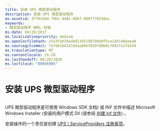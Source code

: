 ```yaml
---
title: 安装 UPS 微型驱动程序
description: 安装 UPS 微型驱动程序
ms.assetid: 37f91b0d-79b1-4482-9db7-8007f78194ac
keywords:
- 微型驱动程序 WDK，安装
ms.date: 04/20/2017
ms.localizationpriority: medium
ms.openlocfilehash: c5a3fab29ad4d13d519bf80a0f5ce1d414b6eea8
ms.sourcegitcommit: 7a7e61b4147a4aa86bf820fd0b0c7681fe17e544
ms.translationtype: MT
ms.contentlocale: zh-CN
ms.lasthandoff: 08/28/2020
ms.locfileid: "89056905"
---
```

# <a name="installing-ups-minidrivers"></a>安装 UPS 微型驱动程序


## <span id="ddk_installing_ups_minidrivers_kg"></span><span id="DDK_INSTALLING_UPS_MINIDRIVERS_KG"></span>


UPS 微型驱动程序是可使用 Windows SDK 文档) 或 INF 文件中描述 Microsoft Windows Installer (安装的用户模式 Dll (请参阅 [创建 Inf 文件](../install/overview-of-inf-files.md)) 。

安装操作的一个责任是创建 [UPS \\ ServiceProviders 注册表项](ups-serviceproviders-registry-entries.md)。

 

